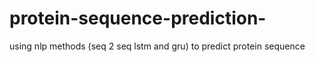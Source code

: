 # protein-sequence-prediction-
using nlp methods (seq 2 seq lstm and gru) to predict protein sequence 
